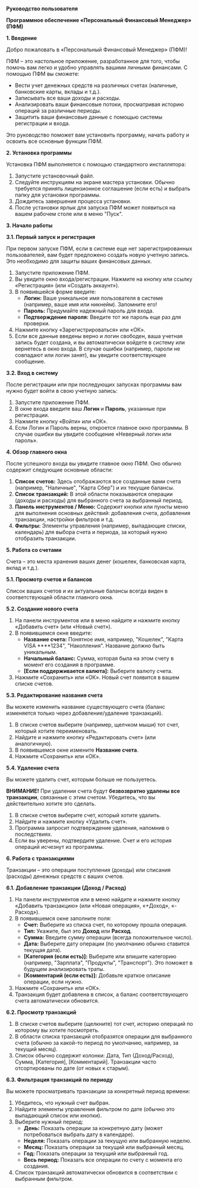 **Руководство пользователя**

**Программное обеспечение «Персональный Финансовый Менеджер» (ПФМ)**

**1. Введение**

Добро пожаловать в «Персональный Финансовый Менеджер» (ПФМ)!

ПФМ – это настольное приложение, разработанное для того, чтобы помочь вам легко и удобно управлять вашими личными финансами. С помощью ПФМ вы сможете:

*   Вести учет денежных средств на различных счетах (наличные, банковские карты, вклады и т.д.).
*   Записывать все ваши доходы и расходы.
*   Анализировать ваши финансовые потоки, просматривая историю операций за различные периоды.
*   Защитить ваши финансовые данные с помощью системы регистрации и входа.

Это руководство поможет вам установить программу, начать работу и освоить все основные функции ПФМ.

**2. Установка программы**

Установка ПФМ выполняется с помощью стандартного инсталлятора:

1.  Запустите установочный файл.
2.  Следуйте инструкциям на экране мастера установки. Обычно требуется принять лицензионное соглашение (если есть) и выбрать папку для установки программы.
3.  Дождитесь завершения процесса установки.
4.  После установки ярлык для запуска ПФМ может появиться на вашем рабочем столе или в меню "Пуск".

**3. Начало работы**

**3.1. Первый запуск и регистрация**

При первом запуске ПФМ, если в системе еще нет зарегистрированных пользователей, вам будет предложено создать новую учетную запись. Это необходимо для защиты ваших финансовых данных.

1.  Запустите приложение ПФМ.
2.  Вы увидите окно входа/регистрации. Нажмите на кнопку или ссылку «Регистрация» (или «Создать аккаунт»).
3.  В появившейся форме введите:
    *   **Логин:** Ваше уникальное имя пользователя в системе (например, ваше имя или никнейм). Запомните его!
    *   **Пароль:** Придумайте надежный пароль для входа.
    *   **Подтверждение пароля:** Введите тот же пароль еще раз для проверки.
4.  Нажмите кнопку «Зарегистрироваться» или «ОК».
5.  Если все данные введены верно и логин свободен, ваша учетная запись будет создана, и вы автоматически войдете в систему или вернетесь в окно входа. В случае ошибки (например, пароли не совпадают или логин занят), вы увидите соответствующее сообщение.

**3.2. Вход в систему**

После регистрации или при последующих запусках программы вам нужно будет войти в свою учетную запись:

1.  Запустите приложение ПФМ.
2.  В окне входа введите ваш **Логин** и **Пароль**, указанные при регистрации.
3.  Нажмите кнопку «Войти» или «ОК».
4.  Если Логин и Пароль верны, откроется главное окно программы. В случае ошибки вы увидите сообщение «Неверный логин или пароль».

**4. Обзор главного окна**

После успешного входа вы увидите главное окно ПФМ. Оно обычно содержит следующие основные области:

1.  **Список счетов:** Здесь отображаются все созданные вами счета (например, "Наличные", "Карта Сбер") и их текущие балансы.
2.  **Список транзакций:** В этой области показываются операции (доходы и расходы) для выбранного счета за выбранный период.
3.  **Панель инструментов / Меню:** Содержит кнопки или пункты меню для выполнения основных действий: добавления счета, добавления транзакции, настройки фильтров и т.д.
4.  **Фильтры:** Элементы управления (например, выпадающие списки, календарь) для выбора счета и периода, за который нужно отобразить транзакции.

**5. Работа со счетами**

Счета – это места хранения ваших денег (кошелек, банковская карта, вклад и т.д.).

**5.1. Просмотр счетов и балансов**

Список ваших счетов и их актуальные балансы всегда виден в соответствующей области главного окна.

**5.2. Создание нового счета**

1.  На панели инструментов или в меню найдите и нажмите кнопку «Добавить счет» (или «Новый счет»).
2.  В появившемся окне введите:
    *   **Название счета:** Понятное имя, например, "Кошелек", "Карта VISA ****1234", "Накопления". Название должно быть уникальным.
    *   **Начальный баланс:** Сумма, которая была на этом счету в момент его создания в программе.
    *   **[Если поддерживается валюта]:** Выберите валюту счета.
3.  Нажмите «Сохранить» или «ОК». Новый счет появится в вашем списке счетов.

**5.3. Редактирование названия счета**

Вы можете изменить название существующего счета (баланс изменяется только через добавление/удаление транзакций).

1.  В списке счетов выберите (например, щелчком мыши) тот счет, который хотите переименовать.
2.  Найдите и нажмите кнопку «Редактировать счет» (или аналогичную).
3.  В появившемся окне измените **Название счета**.
4.  Нажмите «Сохранить» или «ОК».

**5.4. Удаление счета**

Вы можете удалить счет, которым больше не пользуетесь.

**ВНИМАНИЕ!** При удалении счета будут **безвозвратно удалены все транзакции**, связанные с этим счетом. Убедитесь, что вы действительно хотите это сделать.

1.  В списке счетов выберите счет, который хотите удалить.
2.  Найдите и нажмите кнопку «Удалить счет».
3.  Программа запросит подтверждение удаления, напомнив о последствиях.
4.  Если вы уверены, подтвердите удаление. Счет и его история операций исчезнут из программы.

**6. Работа с транзакциями**

Транзакции – это операции поступления (доходы) или списания (расходы) денежных средств с ваших счетов.

**6.1. Добавление транзакции (Доход / Расход)**

1.  На панели инструментов или в меню найдите и нажмите кнопку «Добавить транзакцию» (или «Новая операция», «+Доход», «-Расход»).
2.  В появившемся окне заполните поля:
    *   **Счет:** Выберите из списка счет, по которому прошла операция.
    *   **Тип:** Укажите, был это **Доход** или **Расход**.
    *   **Сумма:** Введите сумму операции (всегда положительное число).
    *   **Дата:** Выберите дату операции (по умолчанию обычно ставится текущая дата).
    *   **[Категория (если есть)]:** Выберите или впишите категорию (например, "Зарплата", "Продукты", "Транспорт"). Это поможет в будущем анализировать траты.
    *   **[Комментарий (если есть)]:** Добавьте краткое описание операции, если нужно.
3.  Нажмите «Сохранить» или «ОК».
4.  Транзакция будет добавлена в список, а баланс соответствующего счета автоматически обновится.

**6.2. Просмотр транзакций**

1.  В списке счетов выберите (щелкните) тот счет, историю операций по которому вы хотите посмотреть.
2.  В области списка транзакций отобразятся операции для выбранного счета (обычно за какой-то период по умолчанию, например, за текущий месяц).
3.  Список обычно содержит колонки: Дата, Тип (Доход/Расход), Сумма, [Категория], [Комментарий]. Транзакции часто отсортированы по дате (от новых к старым).

**6.3. Фильтрация транзакций по периоду**

Вы можете просматривать транзакции за конкретный период времени:

1.  Убедитесь, что нужный счет выбран.
2.  Найдите элементы управления фильтром по дате (обычно это выпадающий список или кнопки).
3.  Выберите нужный период:
    *   **День:** Показать операции за конкретную дату (может потребоваться выбрать дату в календаре).
    *   **Неделя:** Показать операции за текущую или выбранную неделю.
    *   **Месяц:** Показать операции за текущий или выбранный месяц.
    *   **Год:** Показать операции за текущий или выбранный год.
    *   **Весь период:** Показать все операции по счету с момента его создания.
4.  Список транзакций автоматически обновится в соответствии с выбранным фильтром.
